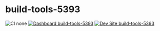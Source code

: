 # build-tools-5393

![CI none](https://img.shields.io/badge/ci-none-orange.svg)
[![Dashboard build-tools-5393](https://img.shields.io/badge/dashboard-build_tools_5393-yellow.svg)](https://dashboard.pantheon.io/sites/dac424e6-9b33-4a65-842b-3d81bf12def5#dev/code)
[![Dev Site build-tools-5393](https://img.shields.io/badge/site-build_tools_5393-blue.svg)](http://dev-build-tools-5393.pantheonsite.io/)